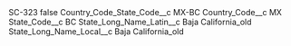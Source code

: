 <?xml version="1.0" encoding="UTF-8"?>
<CustomMetadata xmlns="http://soap.sforce.com/2006/04/metadata" xmlns:xsi="http://www.w3.org/2001/XMLSchema-instance" xmlns:xsd="http://www.w3.org/2001/XMLSchema">
    <label>SC-323</label>
    <protected>false</protected>
    <values>
        <field>Country_Code_State_Code__c</field>
        <value xsi:type="xsd:string">MX-BC</value>
    </values>
    <values>
        <field>Country_Code__c</field>
        <value xsi:type="xsd:string">MX</value>
    </values>
    <values>
        <field>State_Code__c</field>
        <value xsi:type="xsd:string">BC</value>
    </values>
    <values>
        <field>State_Long_Name_Latin__c</field>
        <value xsi:type="xsd:string">Baja California_old</value>
    </values>
    <values>
        <field>State_Long_Name_Local__c</field>
        <value xsi:type="xsd:string">Baja California_old</value>
    </values>
</CustomMetadata>
